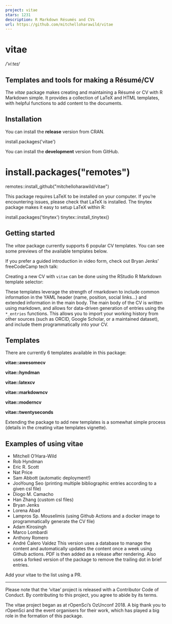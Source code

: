 ```yaml
---
project: vitae
stars: 1231
description: R Markdown Résumés and CVs
url: https://github.com/mitchelloharawild/vitae
---
```


vitae
=====

_/ˈviːteɪ/_

Templates and tools for making a Résumé/CV
------------------------------------------

The _vitae_ package makes creating and maintaining a Résumé or CV with R Markdown simple. It provides a collection of LaTeX and HTML templates, with helpful functions to add content to the documents.

Installation
------------

You can install the **release** version from CRAN.

install.packages('vitae')

You can install the **development** version from GitHub.

# install.packages("remotes")
remotes::install\_github("mitchelloharawild/vitae")

This package requires LaTeX to be installed on your computer. If you’re encountering issues, please check that LaTeX is installed. The tinytex package makes it easy to setup LaTeX within R:

install.packages('tinytex')
tinytex::install\_tinytex()

Getting started
---------------

The _vitae_ package currently supports 6 popular CV templates. You can see some previews of the available templates below.

If you prefer a guided introduction in video form, check out Bryan Jenks’ freeCodeCamp tech talk:

Creating a new CV with `vitae` can be done using the RStudio R Markdown template selector:

These templates leverage the strength of rmarkdown to include common information in the YAML header (name, position, social links…) and extended information in the main body. The main body of the CV is written using markdown, and allows for data-driven generation of entries using the `*_entries` functions. This allows you to import your working history from other sources (such as ORCID, Google Scholar, or a maintained dataset), and include them programmatically into your CV.

Templates
---------

There are currently 6 templates available in this package:

**vitae::awesomecv**

**vitae::hyndman**

**vitae::latexcv**

**vitae::markdowncv**

**vitae::moderncv**

**vitae::twentyseconds**

Extending the package to add new templates is a somewhat simple process (details in the creating vitae templates vignette).

Examples of using vitae
-----------------------

-   Mitchell O’Hara-Wild
-   Rob Hyndman
-   Eric R. Scott
-   Nat Price
-   Sam Abbott (automatic deployment!)
-   JooYoung Seo (printing multiple bibliographic entries according to a given csl file)
-   Diogo M. Camacho
-   Han Zhang (custom csl files)
-   Bryan Jenks
-   Lorena Abad
-   Lampros Sp. Mouselimis (using Github Actions and a docker image to programmatically generate the CV file)
-   Adam Kirosingh
-   Marco Lombardi
-   Anthony Romero
-   André Calero Valdez This version uses a database to manage the content and automatically updates the content once a week using Github actions. PDF is then added as a release after rendering. Also uses a forked version of the package to remove the trailing dot in brief entries.

Add your vitae to the list using a PR.

* * *

Please note that the ‘vitae’ project is released with a Contributor Code of Conduct. By contributing to this project, you agree to abide by its terms.

The vitae project began as at rOpenSci’s OzUnconf 2018. A big thank you to rOpenSci and the event organisers for their work, which has played a big role in the formation of this package.
